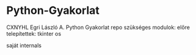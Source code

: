 # Python-Gyakorlat
CXNYHL Egri László A. Python Gyakorlat repo
szükséges modulok:
  előre telepítettek:
   tkinter
   os
   
  saját
    internals 
